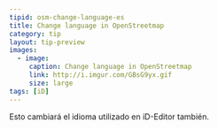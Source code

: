 ```yaml
---
tipid: osm-change-language-es
title: Change language in OpenStreetmap
category: tip
layout: tip-preview
images:
  - image:
     caption: Change language in OpenStreetmap
     link: http://i.imgur.com/GBsG9yx.gif
     size: large
tags: [iD]
---
```


Esto cambiará el idioma utilizado en iD-Editor también.


